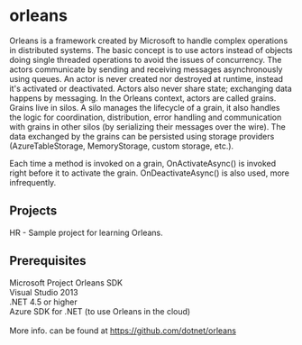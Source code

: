 # orleans
Orleans is a framework created by Microsoft to handle complex operations in distributed systems. The basic concept is to use actors instead of objects doing single threaded operations to avoid the issues of concurrency. The actors communicate by sending and receiving messages asynchronously using queues. An actor is never created nor destroyed at runtime, instead it's activated or deactivated. Actors also never share state; exchanging data happens by messaging. In the Orleans context, actors are called grains. Grains live in silos. A silo manages the lifecycle of a grain, it also handles the logic for coordination, distribution, error handling and communication with grains in other silos (by serializing their messages over the wire). The data exchanged by the grains can be persisted using storage providers (AzureTableStorage, MemoryStorage, custom storage, etc.).

Each time a method is invoked on a grain, OnActivateAsync() is invoked right before it to activate the grain. OnDeactivateAsync() is also used, more infrequently.

<h2>Projects</h2>

HR - Sample project for learning Orleans.

<h2>Prerequisites</h2>

Microsoft Project Orleans SDK
</br>
Visual Studio 2013
</br>
.NET 4.5 or higher
</br>
Azure SDK for .NET (to use Orleans in the cloud)
</br></br>
More info. can be found at https://github.com/dotnet/orleans
